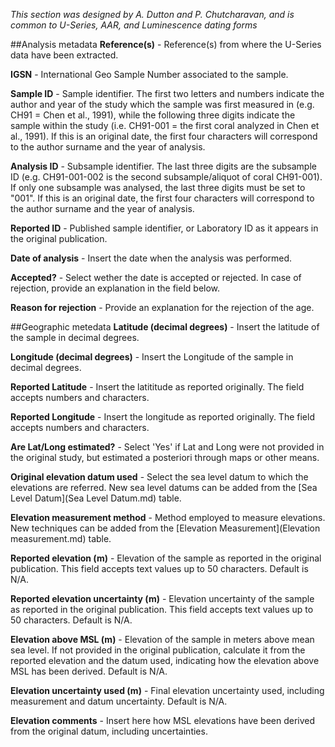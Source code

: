 *This section was designed by A. Dutton and P. Chutcharavan, and is common to U-Series, AAR, and Luminescence dating forms*

##Analysis metadata
**Reference(s)** - Reference(s) from where the U-Series data have been extracted.

**IGSN** - International Geo Sample Number associated to the sample.

**Sample ID** - Sample identifier. The first two letters and numbers indicate the author and year of the study which the sample was first measured in (e.g. CH91 = Chen et al., 1991), while the following three digits indicate the sample within the study (i.e. CH91-001 = the first coral analyzed in Chen et al., 1991). If this is an original date, the first four characters will correspond to the author surname and the year of analysis.

**Analysis ID** - Subsample identifier. The last three digits are the subsample ID (e.g. CH91-001-002 is the second subsample/aliquot of coral CH91-001). If only one subsample was analysed, the last three digits must be set to "001". If this is an original date, the first four characters will correspond to the author surname and the year of analysis.

**Reported ID** - Published sample identifier, or Laboratory ID as it appears in the original publication.

**Date of analysis** - Insert the date when the analysis was performed.

**Accepted?** - Select wether the date is accepted or rejected. In case of rejection, provide an explanation in the field below.

**Reason for rejection** - Provide an explanation for the rejection of the age.

##Geographic metedata
**Latitude (decimal degrees)** - Insert the latitude of the sample in decimal degrees.

**Longitude (decimal degrees)** - Insert the Longitude of the sample in decimal degrees.

**Reported Latitude** - Insert the latititude as reported originally. The field accepts numbers and characters.

**Reported Longitude** - Insert the longitude as reported originally. The field accepts numbers and characters.

**Are Lat/Long estimated?** - Select 'Yes' if Lat and Long were not provided in the original study, but estimated a posteriori through maps or other means.

**Original elevation datum used** - Select the sea level datum to which the elevations are referred. New sea level datums can be added from the [Sea Level Datum](Sea Level Datum.md) table.

**Elevation measurement method** - Method employed to measure elevations. New techniques can be added from the [Elevation Measurement](Elevation measurement.md) table.

**Reported elevation (m)** - Elevation of the sample as reported in the original publication. This field accepts text values up to 50 characters. Default is N/A.

**Reported elevation uncertainty (m)** - Elevation uncertainty of the sample as reported in the original publication. This field accepts text values up to 50 characters. Default is N/A.

**Elevation above MSL (m)** - Elevation of the sample in meters above mean sea level. If not provided in the original publication, calculate it from the reported elevation and the datum used, indicating how the elevation above MSL has been derived. Default is N/A.

**Elevation uncertainty used (m)** - Final elevation uncertainty used, including measurement and datum uncertainty. Default is N/A.

**Elevation comments** - Insert here how MSL elevations have been derived from the original datum, including uncertainties.